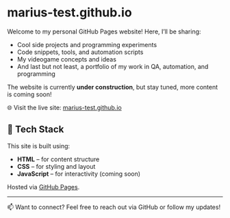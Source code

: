 # marius-test.github.io

Welcome to my personal GitHub Pages website! Here, I’ll be sharing:

- Cool side projects and programming experiments  
- Code snippets, tools, and automation scripts  
- My videogame concepts and ideas  
- And last but not least, a portfolio of my work in QA, automation, and programming  

The website is currently **under construction**, but stay tuned, more content is coming soon!

🌐 Visit the live site: [marius-test.github.io](https://marius-test.github.io)

## 🔧 Tech Stack

This site is built using:

- **HTML** – for content structure  
- **CSS** – for styling and layout  
- **JavaScript** – for interactivity (coming soon)

Hosted via [GitHub Pages](https://pages.github.com/).

---

📫 Want to connect? Feel free to reach out via GitHub or follow my updates!

